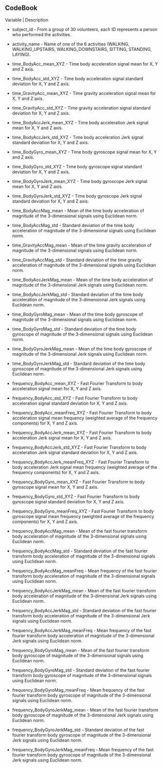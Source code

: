## CodeBook

Variable | Description

* subject_id - From a group of 30 volunteers, each ID represents a person who performed the activities.
* activity_name - Name of one of the 6 activities (WALKING, WALKING_UPSTAIRS, WALKING_DOWNSTAIRS, SITTING, STANDING, LAYING).

* time_BodyAcc_mean_XYZ - Time body acceleration signal mean for X, Y and Z axis.
* time_BodyAcc_std_XYZ - Time body acceleration signal standard deviation for X, Y and Z axis.
* time_GravityAcc_mean_XYZ - Time gravity acceleration signal mean for X, Y and Z axis.
* time_GravityAcc_std_XYZ - Time gravity acceleration signal standard deviation for X, Y and Z axis.
* time_BodyAccJerk_mean_XYZ - Time body acceleration Jerk signal mean for X, Y and Z axis.
* time_BodyAccJerk_std_XYZ - Time body acceleration Jerk signal standard deviation for X, Y and Z axis.
* time_BodyGyro_mean_XYZ - Time body gyroscope signal mean for X, Y and Z axis.
* time_BodyGyro_std_XYZ - Time body gyroscope signal standard deviation for X, Y and Z axis.
* time_BodyGyroJerk_mean_XYZ - Time body gyroscope Jerk signal mean for X, Y and Z axis.
* time_BodyGyroJerk_std_XYZ - Time body gyroscope Jerk signal standard deviation for X, Y and Z axis.
* time_BodyAccMag_mean - Mean of the time body acceleration of magnitude of the 3-dimensional signals using Euclidean norm.
* time_BodyAccMag_std - Standard deviation of the time body acceleration of magnitude of the 3-dimensional signals using Euclidean norm.
* time_GravityAccMag_mean - Mean of the time gravity acceleration of magnitude of the 3-dimensional signals using Euclidean norm.
* time_GravityAccMag_std - Standard deviation of the time gravity acceleration of magnitude of the 3-dimensional signals using Euclidean norm.
* time_BodyAccJerkMag_mean - Mean of the time body acceleration of magnitude of the 3-dimensional Jerk signals using Euclidean norm.
* time_BodyAccJerkMag_std - Standard deviation of the time body acceleration of magnitude of the 3-dimensional Jerk signals using Euclidean norm.
* time_BodyGyroMag_mean - Mean of the time body gyroscope of magnitude of the 3-dimensional signals using Euclidean norm.
* time_BodyGyroMag_std - Standard deviation of the time body gyroscope of magnitude of the 3-dimensional signals using Euclidean norm.
* time_BodyGyroJerkMag_mean - Mean of the time body gyroscope of magnitude of the 3-dimensional Jerk signals using Euclidean norm.
* time_BodyGyroJerkMag_std - Standard deviation of the time body gyroscope of magnitude of the 3-dimensional Jerk signals using Euclidean norm.

* frequency_BodyAcc_mean_XYZ - Fast Fourier Transform to body acceleration signal mean for X, Y and Z axis.
* frequency_BodyAcc_std_XYZ - Fast Fourier Transform to body acceleration signal standard deviation for X, Y and Z axis.
* frequency_BodyAcc_meanFreq_XYZ - Fast Fourier Transform to body acceleration signal mean frequency (weighted average of the frequency components) for X, Y and Z axis.
* frequency_BodyAccJerk_mean_XYZ - Fast Fourier Transform to body acceleration Jerk signal mean for X, Y and Z axis.
* frequency_BodyAccJerk_std_XYZ - Fast Fourier Transform to body acceleration Jerk signal standard deviation for X, Y and Z axis.
* frequency_BodyAccJerk_meanFreq_XYZ - Fast Fourier Transform to body acceleration Jerk signal mean frequency (weighted average of the frequency components) for X, Y and Z axis.
* frequency_BodyGyro_mean_XYZ - Fast Fourier Transform to body gyroscope signal mean for X, Y and Z axis.
* frequency_BodyGyro_std_XYZ - Fast Fourier Transform to body gyroscope signal standard deviation for X, Y and Z axis.
* frequency_BodyGyro_meanFreq_XYZ - Fast Fourier Transform to body gyroscope signal mean frequency (weighted average of the frequency components) for X, Y and Z axis.
* frequency_BodyAccMag_mean - Mean of the fast fourier transform body acceleration of magnitude of the 3-dimensional signals using Euclidean norm.
* frequency_BodyAccMag_std - Standard deviation of the fast fourier transform body acceleration of magnitude of the 3-dimensional signals using Euclidean norm.
* frequency_BodyAccMag_meanFreq - Mean frequency of the fast fourier transform body acceleration of magnitude of the 3-dimensional signals using Euclidean norm.
* frequency_BodyAccJerkMag_mean - Mean of the fast fourier transform body acceleration of magnitude of the 3-dimensional Jerk signals using Euclidean norm.
* frequency_BodyAccJerkMag_std - Standard deviation of the fast fourier transform body acceleration of magnitude of the 3-dimensional Jerk signals using Euclidean norm.
* frequency_BodyAccJerkMag_meanFreq - Mean frequency of the fast fourier transform body acceleration of magnitude of the 3-dimensional Jerk signals using Euclidean norm.
* frequency_BodyGyroMag_mean - Mean of the fast fourier transform body gyroscope of magnitude of the 3-dimensional signals using Euclidean norm.
* frequency_BodyGyroMag_std - Standard deviation of the fast fourier transform body gyroscope of magnitude of the 3-dimensional signals using Euclidean norm.
* frequency_BodyGyroMag_meanFreq - Mean frequency of the fast fourier transform body gyroscope of magnitude of the 3-dimensional signals using Euclidean norm.
* frequency_BodyGyroJerkMag_mean - Mean of the fast fourier transform body gyroscope of magnitude of the 3-dimensional Jerk signals using Euclidean norm.
* frequency_BodyGyroJerkMag_std - Standard deviation of the fast fourier transform body gyroscope of magnitude of the 3-dimensional Jerk signals using Euclidean norm.
* frequency_BodyGyroJerkMag_meanFreq - Mean frequency of the fast fourier transform body gyroscope of magnitude of the 3-dimensional Jerk signals using Euclidean norm.
